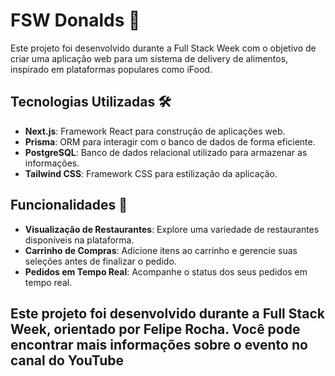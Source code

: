 <!--
<div align="center">
  <img src="public/mainPage.png" width="200px" height="400px"/>
  <img src="public/menuCategories.png" width="200px" height="400px"/>
  <img src="public/productPage.png" width="200px" height="400px"/>
  <img src="public/orderPage.png" width="200px" height="400px"/>
</div>
-->

# FSW Donalds 🍔

Este projeto foi desenvolvido durante a Full Stack Week com o objetivo de criar uma aplicação web para um sistema de delivery de alimentos, inspirado em plataformas populares como iFood.

## Tecnologias Utilizadas 🛠️

- **Next.js**: Framework React para construção de aplicações web.
- **Prisma**: ORM para interagir com o banco de dados de forma eficiente.
- **PostgreSQL**: Banco de dados relacional utilizado para armazenar as informações.
- **Tailwind CSS**: Framework CSS para estilização da aplicação.

## Funcionalidades 🚀

- **Visualização de Restaurantes**: Explore uma variedade de restaurantes disponíveis na plataforma.
- **Carrinho de Compras**: Adicione itens ao carrinho e gerencie suas seleções antes de finalizar o pedido.
- **Pedidos em Tempo Real**: Acompanhe o status dos seus pedidos em tempo real.

## Este projeto foi desenvolvido durante a Full Stack Week, orientado por Felipe Rocha. Você pode encontrar mais informações sobre o evento no canal do YouTube
